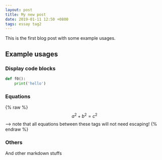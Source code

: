 ```yaml
---
layout: post
title: My new post
date: 2019-01-11 12:50 +0800
tags: essay tag2
---
```


This is the first blog post with some example usages.

## Example usages
### Display code blocks
```python
def f0():
    print('hello')
```

### Equations
{% raw %}
$$a^2 + b^2 = c^2$$
--> note that all equations between these tags will not need escaping! 
{% endraw %}

### Others
And other markdown stuffs